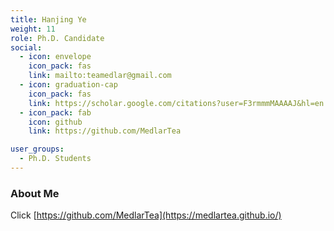 ```yaml
---
title: Hanjing Ye
weight: 11
role: Ph.D. Candidate
social:
  - icon: envelope 
    icon_pack: fas
    link: mailto:teamedlar@gmail.com
  - icon: graduation-cap 
    icon_pack: fas
    link: https://scholar.google.com/citations?user=F3rmmmMAAAAJ&hl=en
  - icon_pack: fab
    icon: github
    link: https://github.com/MedlarTea

user_groups:
  - Ph.D. Students
---
```

### About Me

Click 
[https://github.com/MedlarTea](https://medlartea.github.io/)
